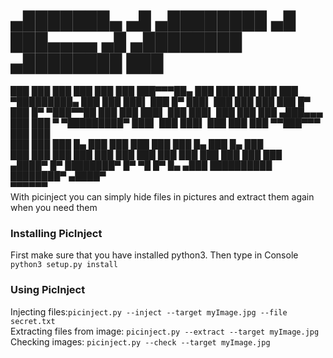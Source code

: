 #    ▄███████▄  ▄█   ▄████████  ▄█  ███▄▄▄▄        ▄█    ▄████████  ▄████████     ███     
  ███    ███ ███  ███    ███ ███  ███▀▀▀██▄     ███   ███    ███ ███    ███ ▀█████████▄ 
  ███    ███ ███▌ ███    █▀  ███▌ ███   ███     ███   ███    █▀  ███    █▀     ▀███▀▀██ 
  ███    ███ ███▌ ███        ███▌ ███   ███     ███  ▄███▄▄▄     ███            ███   ▀ 
▀█████████▀  ███▌ ███        ███▌ ███   ███     ███ ▀▀███▀▀▀     ███            ███     
  ███        ███  ███    █▄  ███  ███   ███     ███   ███    █▄  ███    █▄      ███     
  ███        ███  ███    ███ ███  ███   ███     ███   ███    ███ ███    ███     ███     
 ▄████▀      █▀   ████████▀  █▀    ▀█   █▀  █▄ ▄███   ██████████ ████████▀     ▄████▀   
                                            ▀▀▀▀▀▀   
With picinject you can simply hide files in pictures and extract them again when you need them

### Installing PicInject
First make sure that you have installed python3.
Then type in Console ```python3 setup.py install```


### Using PicInject

Injecting files:```picinject.py --inject --target myImage.jpg --file secret.txt```  
Extracting files from image: ```picinject.py --extract --target myImage.jpg```  
Checking images: ```picinject.py --check --target myImage.jpg```
